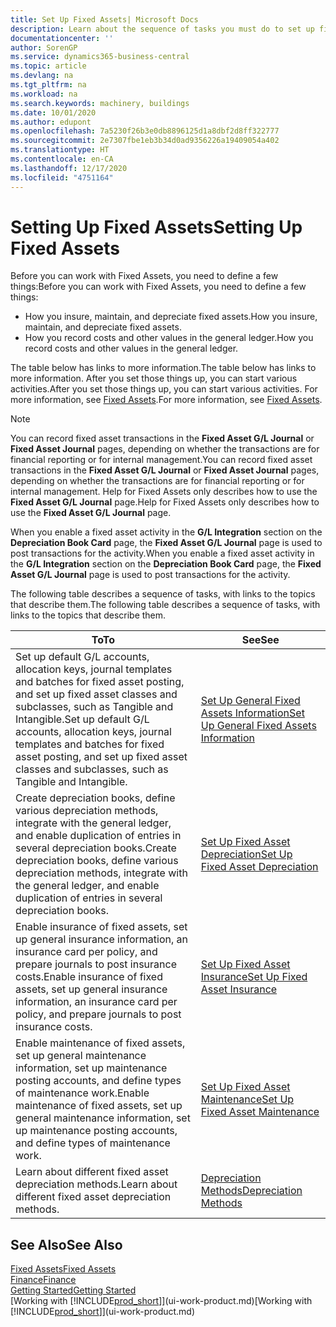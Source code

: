 ```yaml
---
title: Set Up Fixed Assets| Microsoft Docs
description: Learn about the sequence of tasks you must do to set up fixed assets, such as machinery or buildings.
documentationcenter: ''
author: SorenGP
ms.service: dynamics365-business-central
ms.topic: article
ms.devlang: na
ms.tgt_pltfrm: na
ms.workload: na
ms.search.keywords: machinery, buildings
ms.date: 10/01/2020
ms.author: edupont
ms.openlocfilehash: 7a5230f26b3e0db8896125d1a8dbf2d8ff322777
ms.sourcegitcommit: 2e7307fbe1eb3b34d0ad9356226a19409054a402
ms.translationtype: HT
ms.contentlocale: en-CA
ms.lasthandoff: 12/17/2020
ms.locfileid: "4751164"
---
```

# <a name="setting-up-fixed-assets"></a><span data-ttu-id="a0708-103">Setting Up Fixed Assets</span><span class="sxs-lookup"><span data-stu-id="a0708-103">Setting Up Fixed Assets</span></span>
<span data-ttu-id="a0708-104">Before you can work with Fixed Assets, you need to define a few things:</span><span class="sxs-lookup"><span data-stu-id="a0708-104">Before you can work with Fixed Assets, you need to define a few things:</span></span>  

* <span data-ttu-id="a0708-105">How you insure, maintain, and depreciate fixed assets.</span><span class="sxs-lookup"><span data-stu-id="a0708-105">How you insure, maintain, and depreciate fixed assets.</span></span>  
* <span data-ttu-id="a0708-106">How you record costs and other values in the general ledger.</span><span class="sxs-lookup"><span data-stu-id="a0708-106">How you record costs and other values in the general ledger.</span></span>  

<span data-ttu-id="a0708-107">The table below has links to more information.</span><span class="sxs-lookup"><span data-stu-id="a0708-107">The table below has links to more information.</span></span> <span data-ttu-id="a0708-108">After you set those things up, you can start various activities.</span><span class="sxs-lookup"><span data-stu-id="a0708-108">After you set those things up, you can start various activities.</span></span> <span data-ttu-id="a0708-109">For more information, see [Fixed Assets](fa-manage.md).</span><span class="sxs-lookup"><span data-stu-id="a0708-109">For more information, see [Fixed Assets](fa-manage.md).</span></span>  

> [!NOTE]  
>   <span data-ttu-id="a0708-110">You can record fixed asset transactions in the **Fixed Asset G/L Journal** or **Fixed Asset Journal** pages, depending on whether the transactions are for financial reporting or for internal management.</span><span class="sxs-lookup"><span data-stu-id="a0708-110">You can record fixed asset transactions in the **Fixed Asset G/L Journal** or **Fixed Asset Journal** pages, depending on whether the transactions are for financial reporting or for internal management.</span></span> <span data-ttu-id="a0708-111">Help for Fixed Assets only describes how to use the **Fixed Asset G/L Journal** page.</span><span class="sxs-lookup"><span data-stu-id="a0708-111">Help for Fixed Assets only describes how to use the **Fixed Asset G/L Journal** page.</span></span>  

<span data-ttu-id="a0708-112">When you enable a fixed asset activity in the **G/L Integration** section on the **Depreciation Book Card** page, the **Fixed Asset G/L Journal** page is used to post transactions for the activity.</span><span class="sxs-lookup"><span data-stu-id="a0708-112">When you enable a fixed asset activity in the **G/L Integration** section on the **Depreciation Book Card** page, the **Fixed Asset G/L Journal** page is used to post transactions for the activity.</span></span>

<span data-ttu-id="a0708-113">The following table describes a sequence of tasks, with links to the topics that describe them.</span><span class="sxs-lookup"><span data-stu-id="a0708-113">The following table describes a sequence of tasks, with links to the topics that describe them.</span></span>  

| <span data-ttu-id="a0708-114">To</span><span class="sxs-lookup"><span data-stu-id="a0708-114">To</span></span> | <span data-ttu-id="a0708-115">See</span><span class="sxs-lookup"><span data-stu-id="a0708-115">See</span></span> |
| --- | --- |
| <span data-ttu-id="a0708-116">Set up default G/L accounts, allocation keys, journal templates and batches for fixed asset posting, and set up fixed asset classes and subclasses, such as Tangible and Intangible.</span><span class="sxs-lookup"><span data-stu-id="a0708-116">Set up default G/L accounts, allocation keys, journal templates and batches for fixed asset posting, and set up fixed asset classes and subclasses, such as Tangible and Intangible.</span></span> |[<span data-ttu-id="a0708-117">Set Up General Fixed Assets Information</span><span class="sxs-lookup"><span data-stu-id="a0708-117">Set Up General Fixed Assets Information</span></span>](fa-how-setup-general.md) |
| <span data-ttu-id="a0708-118">Create depreciation books, define various depreciation methods, integrate with the general ledger, and enable duplication of entries in several depreciation books.</span><span class="sxs-lookup"><span data-stu-id="a0708-118">Create depreciation books, define various depreciation methods, integrate with the general ledger, and enable duplication of entries in several depreciation books.</span></span> |[<span data-ttu-id="a0708-119">Set Up Fixed Asset Depreciation</span><span class="sxs-lookup"><span data-stu-id="a0708-119">Set Up Fixed Asset Depreciation</span></span>](fa-how-setup-depreciation.md) |
| <span data-ttu-id="a0708-120">Enable insurance of fixed assets, set up general insurance information, an insurance card per policy, and prepare journals to post insurance costs.</span><span class="sxs-lookup"><span data-stu-id="a0708-120">Enable insurance of fixed assets, set up general insurance information, an insurance card per policy, and prepare journals to post insurance costs.</span></span> |[<span data-ttu-id="a0708-121">Set Up Fixed Asset Insurance</span><span class="sxs-lookup"><span data-stu-id="a0708-121">Set Up Fixed Asset Insurance</span></span>](fa-how-setup-insurance.md) |
| <span data-ttu-id="a0708-122">Enable maintenance of fixed assets, set up general maintenance information, set up maintenance posting accounts, and define types of maintenance work.</span><span class="sxs-lookup"><span data-stu-id="a0708-122">Enable maintenance of fixed assets, set up general maintenance information, set up maintenance posting accounts, and define types of maintenance work.</span></span> |[<span data-ttu-id="a0708-123">Set Up Fixed Asset Maintenance</span><span class="sxs-lookup"><span data-stu-id="a0708-123">Set Up Fixed Asset Maintenance</span></span>](fa-how-setup-maintenance.md) |
| <span data-ttu-id="a0708-124">Learn about different fixed asset depreciation methods.</span><span class="sxs-lookup"><span data-stu-id="a0708-124">Learn about different fixed asset depreciation methods.</span></span> |[<span data-ttu-id="a0708-125">Depreciation Methods</span><span class="sxs-lookup"><span data-stu-id="a0708-125">Depreciation Methods</span></span>](fa-depreciation-methods.md) |

## <a name="see-also"></a><span data-ttu-id="a0708-126">See Also</span><span class="sxs-lookup"><span data-stu-id="a0708-126">See Also</span></span>
[<span data-ttu-id="a0708-127">Fixed Assets</span><span class="sxs-lookup"><span data-stu-id="a0708-127">Fixed Assets</span></span>](fa-manage.md)  
[<span data-ttu-id="a0708-128">Finance</span><span class="sxs-lookup"><span data-stu-id="a0708-128">Finance</span></span>](finance.md)  
[<span data-ttu-id="a0708-129">Getting Started</span><span class="sxs-lookup"><span data-stu-id="a0708-129">Getting Started</span></span>](product-get-started.md)  
<span data-ttu-id="a0708-130">[Working with [!INCLUDE[prod_short](includes/prod_short.md)]](ui-work-product.md)</span><span class="sxs-lookup"><span data-stu-id="a0708-130">[Working with [!INCLUDE[prod_short](includes/prod_short.md)]](ui-work-product.md)</span></span>
